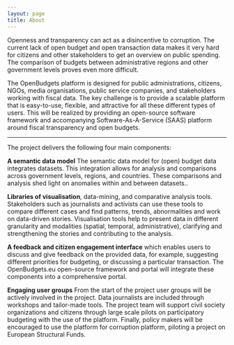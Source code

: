 ```yaml
---
layout: page
title: About
---
```

Openness and transparency can act as a disincentive to corruption. The current lack of open budget and open transaction data makes it very hard for citizens and other stakeholders to get an overview on public spending. The comparison of budgets between administrative regions and other government levels proves even more difficult.  

The OpenBudgets platform is designed for public administrations, citizens, NGOs, media organisations, public service companies, and stakeholders working with fiscal data. The key challenge is to provide a scalable platform that is easy-to-use, flexible, and attractive for all these different types of users. This will be realized by providing an open-source software framework and accompanying Software-As-A-Service (SAAS) platform around fiscal transparency and open budgets.  

***

The project delivers the following four main components:

**A semantic data model** The semantic data model for (open) budget data integrates datasets. This integration allows for analysis and comparisons across government levels, regions, and countries. These comparisons and analysis shed light on anomalies within and between datasets..

**Libraries of visualisation**, data-mining, and comparative analysis tools. Stakeholders such as journalists and activists can use these tools to compare different cases and find patterns, trends, abnormalities and work on data-driven stories. Visualisation tools help to present data in different granularity and modalities (spatial, temporal, administrative), clarifying and strengthening the stories and contributing to the analysis.

**A feedback and citizen engagement interface** which enables users to discuss and give feedback on the provided data, for example, suggesting different priorities for budgeting, or discussing a particular transaction. The OpenBudgets.eu open-source framework and portal will integrate these components into a comprehensive portal.

**Engaging user groups**
From the start of the project user groups will be actively involved in the project. Data journalists are included through workshops and tailor-made tools. The project team will support civil society organizations and citizens through large scale pilots on participatory budgeting with the use of the platform. Finally, policy makers will be encouraged to use the platform for corruption platform, piloting a project on European Structural Funds.

